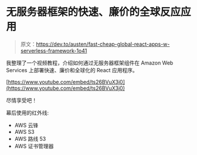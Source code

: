 # 无服务器框架的快速、廉价的全球反应应用

> 原文：<https://dev.to/austen/fast-cheap-global-react-apps-w-serverless-framework-1o41>

我整理了一个视频教程，介绍如何通过无服务器框架组件在 Amazon Web Services 上部署快速、廉价和全球化的 React 应用程序。

[https://www.youtube.com/embed/ts26BVuX3j0](https://www.youtube.com/embed/ts26BVuX3j0)

尽情享受吧！

幕后使用的红外线:

*   AWS 云锋
*   AWS S3
*   AWS 路线 53
*   AWS 证书管理器
